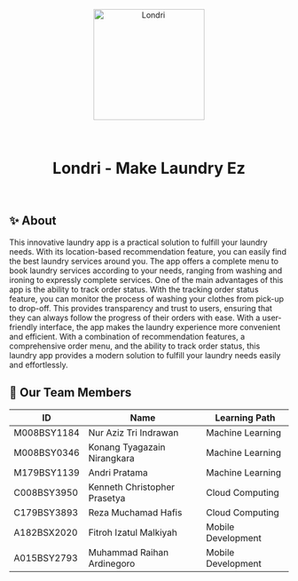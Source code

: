 <div align="center" id="top"> 
  <img src="https://i.postimg.cc/FsrRV3Cj/fluent-emoji-high-contrast-motor-scooter.png" width="200" alt="Londri"/>

  &#xa0;

</div>

<h1 align="center">Londri - Make Laundry Ez</h1>

<br>

## ✨ About ##

This innovative laundry app is a practical solution to fulfill your laundry needs. With its location-based recommendation feature, you can easily find the best laundry services around you. The app offers a complete menu to book laundry services according to your needs, ranging from washing and ironing to expressly complete services. One of the main advantages of this app is the ability to track order status. With the tracking order status feature, you can monitor the process of washing your clothes from pick-up to drop-off. This provides transparency and trust to users, ensuring that they can always follow the progress of their orders with ease. With a user-friendly interface, the app makes the laundry experience more convenient and efficient. With a combination of recommendation features, a comprehensive order menu, and the ability to track order status, this laundry app provides a modern solution to fulfill your laundry needs easily and effortlessly.

## 🚀 Our Team Members ##

| ID | Name | Learning Path |
|---------|---------|---------|
| M008BSY1184  | Nur Aziz Tri Indrawan  | Machine Learning |
| M008BSY0346  | Konang Tyagazain Nirangkara  | Machine Learning |
| M179BSY1139  | Andri Pratama  | Machine Learning |
| C008BSY3950  | Kenneth Christopher Prasetya  | Cloud Computing |
| C179BSY3893  | Reza Muchamad Hafis  | Cloud Computing |
| A182BSX2020  | Fitroh Izatul Malkiyah  | Mobile Development |
| A015BSY2793  | Muhammad Raihan Ardinegoro  | Mobile Development |
